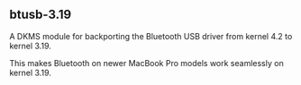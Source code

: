 btusb-3.19
----------

A DKMS module for backporting the Bluetooth USB driver from kernel 4.2 to kernel 3.19.

This makes Bluetooth on newer MacBook Pro models work seamlessly on kernel 3.19.
